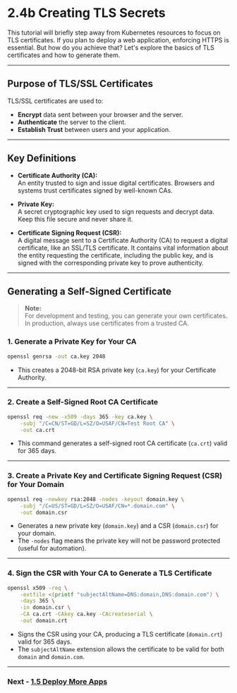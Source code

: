 # 2.4b Creating TLS Secrets

This tutorial will briefly step away from Kubernetes resources to focus on TLS certificates. If you plan to deploy a web application, enforcing HTTPS is essential. But how do you achieve that? Let's explore the basics of TLS certificates and how to generate them.

---

## Purpose of TLS/SSL Certificates

TLS/SSL certificates are used to:

- **Encrypt** data sent between your browser and the server.
- **Authenticate** the server to the client.
- **Establish Trust** between users and your application.

---

## Key Definitions
- **Certificate Authority (CA):**  
    An entity trusted to sign and issue digital certificates. Browsers and systems trust certificates signed by well-known CAs.

- **Private Key:**  
    A secret cryptographic key used to sign requests and decrypt data. Keep this file secure and never share it.

- **Certificate Signing Request (CSR):**  
    A digital message sent to a Certificate Authority (CA) to request a digital certificate, like an SSL/TLS certificate. It contains vital information about the entity requesting the certificate, including the public key, and is signed with the corresponding private key to prove authenticity.

---

## Generating a Self-Signed Certificate

> **Note:**  
> For development and testing, you can generate your own certificates. In production, always use certificates from a trusted CA.

### 1. Generate a Private Key for Your CA

```sh
openssl genrsa -out ca.key 2048
```
- This creates a 2048-bit RSA private key (`ca.key`) for your Certificate Authority.

---

### 2. Create a Self-Signed Root CA Certificate

```sh
openssl req -new -x509 -days 365 -key ca.key \
    -subj "/C=CN/ST=GD/L=SZ/O=USAF/CN=Test Root CA" \
    -out ca.crt
```
- This command generates a self-signed root CA certificate (`ca.crt`) valid for 365 days.

---

### 3. Create a Private Key and Certificate Signing Request (CSR) for Your Domain

```sh
openssl req -newkey rsa:2048 -nodes -keyout domain.key \
    -subj "/C=US/ST=GD/L=SZ/O=USAF/CN=*.domain.com" \
    -out domain.csr
```
- Generates a new private key (`domain.key`) and a CSR (`domain.csr`) for your domain.
- The `-nodes` flag means the private key will not be password protected (useful for automation).

---

### 4. Sign the CSR with Your CA to Generate a TLS Certificate

```sh
openssl x509 -req \
    -extfile <(printf "subjectAltName=DNS:domain,DNS:domain.com") \
    -days 365 \
    -in domain.csr \
    -CA ca.crt -CAkey ca.key -CAcreateserial \
    -out domain.crt
```
- Signs the CSR using your CA, producing a TLS certificate (`domain.crt`) valid for 365 days.
- The `subjectAltName` extension allows the certificate to be valid for both `domain` and `domain.com`.

---
### Next - [1.5 Deploy More Apps](../L5/exercise.md)
